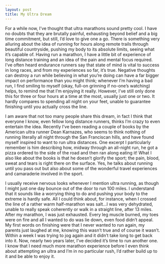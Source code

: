 ```yaml
---
layout: post
title: My Ultra Dream
---
```

For a while now, I’ve thought that ultra marathons sound pretty cool. I have no doubts that they are brutally painful, exhausting beyond belief and a big time commitment, but still, I’d love to give one a go. There is something very alluring about the idea of running for hours along remote trails through beautiful countryside, pushing my body to its absolute limits, seeing what it’s capable of. Having run a marathon, I have a little bit of experience of long distance training and an idea of the pain and mental focus required. I’ve often heard endurance runners say that state of mind is vital to success in long races, and from my experiences so far, it’s true. Negative thoughts can destroy a run while believing in what you’re doing can have a far bigger impact on performance than you might think; whenever I’m having a bad run, I find smiling to myself (okay, full-on grinning if no-one’s watching) helps, to remind me that I’m enjoying it really. However, I’ve still only done this for three or four hours at a time at the most, usually just one or two. It hardly compares to spending all night on your feet, unable to guarantee finishing until you actually cross the line.

I am aware that not too many people share this dream, in fact I think that everyone I know, even fellow long distance runners, thinks I’m crazy to even entertain the idea. Recently I’ve been reading a couple of books by the American ultra runner Dean Karnazes, who seems to think nothing of running literally all night through the San Franciscan hills, and have found myself inspired to want to run ultra distances. One excerpt I particularly remember is him describing how, midway through an all-night run, he got a pizza ordered to the side of the road and then ran along eating it! What I also like about the books is that he doesn’t glorify the sport; the pain, blood, sweat and tears is right there on the surface. Yes, he talks about running until you pass out but also about some of the wonderful travel experiences and camaraderie involved in the sport.

I usually receive nervous looks whenever I mention ultra running, as though I might just one day bounce out of the door to run 100 miles. I understand that it sounds like a worrying thing to do and pushing your body to the extreme is hardly safe. All I could think about, for instance, when I crossed the line of a rather warm half-marathon was salt…I was very dehydrated, unable to really speak coherently or walk in a straight line, after 13 miles. After my marathon, I was just exhausted. Every leg muscle burned, my toes were on fire and all I wanted to do was lie down, even food didn’t appeal. My first words on finishing were that I never wanted to run again, my parents just laughed at me, knowing this wasn’t true and of course it wasn’t. Within a week I was trying to jog again and it didn’t take long to get back into it. Now, nearly two years later, I’ve decided it’s time to run another one. I know that I need much more marathon experience before I even think about attempting an ultra and I’m in no particular rush, I’d rather build up to it and be able to enjoy it.
